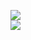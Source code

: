 [![](https://img.shields.io/badge/Made%20With-Github%20Spray-lightgrey.svg?style=for-the-badge&logo=github)](https://github.com/Annihil/github-spray#25823)  
[![](https://i.imgur.com/2DrTn0Z.gif)](https://github.com/Annihil/github-spray)